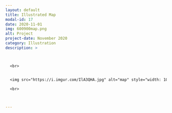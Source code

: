```yaml
---
layout: default
title: Illustrated Map
modal-id: 17
date: 2020-11-01
img: 600900map.png
alt: Project
project-date: November 2020
category: Illustration
description: >



  <br>


  <img src="https://i.imgur.com/IlA3QHA.jpg" alt="map" style="width: 100%;"/>
 
  <br>



---
```

